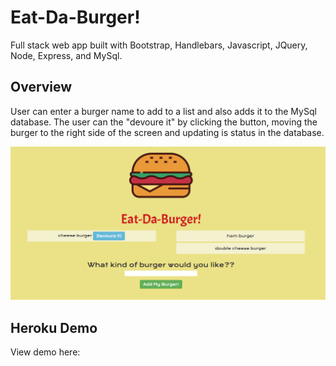 # Eat-Da-Burger! 
Full stack web app built with Bootstrap, Handlebars, Javascript, JQuery, Node, Express, and MySql.

## Overview
User can enter a burger name to add to a list and also adds it to the MySql database. 
The user can the "devoure it" by clicking the button, moving the burger to the right side of the screen and updating is status in the database.

![burger img](readme_img/burger-title.png)

## Heroku Demo
View demo here: 


